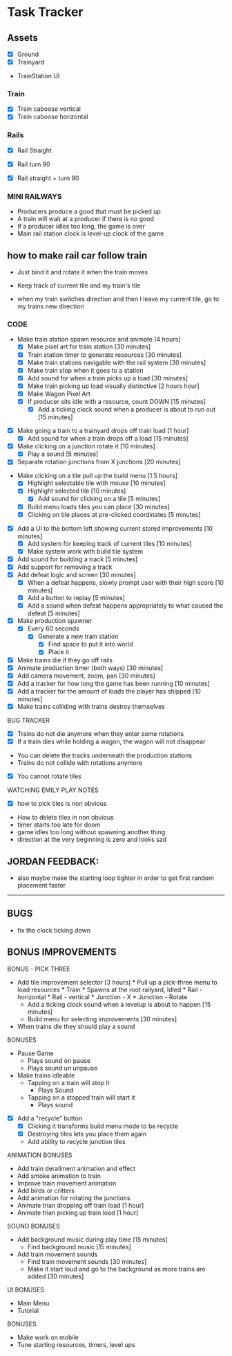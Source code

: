 # Task Tracker

## Assets

* [X] Ground
* [X] Trainyard
* TrainStation
UI


### Train

* [X] Train caboose vertical
* [X] Train caboose horizontal

### Rails

* [X] Rail Straight
* [X] Rail turn 90
* [X] Rail straight + turn 90


### MINI RAILWAYS

* Producers produce a good that must be picked up
* A train will wait at a producer if there is no good
* If a producer idles too long, the game is over
* Main rail station clock is level-up clock of the game


## how to make rail car follow train

* Just bind it and rotate it when the train moves

* Keep track of current tile and my train's tile
* when my train switches direction and then I leave my current tile, go to my trains new direction


### CODE

* Make train station spawn resource and animate [4 hours]
	* [x] Make pixel art for train station [30 minutes]
	* [x] Train station timer to generate resources [30 minutes]
	* [x] Make train stations navigable with the rail system [30 minutes]
	* [x] Make train stop when it goes to a station
	* [x] Add sound for when a train picks up a load [30 minutes]
	* [x] Make train picking up load visually distinctive [2 hours hour]
	* [x] Make Wagon Pixel Art
	* [x] If producer sits idle with a resource, count DOWN [15 minutes]
		* [x] Add a ticking clock sound when a producer is about to run out [15 minutes]
* [x] Make going a train to a trainyard drops off train load [1 hour]
	* [x] Add sound for when a train drops off a load [15 minutes]
* [x] Make clicking on a junction rotate it [10 minutes]
	* [x] Play a sound [5 minutes]
* [x] Separate rotation junctions from X junctions [20 minutes]
* Make clicking on a tile pull up the build menu [1.5 hours]
	* [x] Highlight selectable tile with mouse [10 minutes]
	* [x] Highlight selected tile [10 minutes]
		* [x] Add sound for clicking on a tile [5 minutes]
	* [x] Build menu loads tiles you can place [30 minutes]
	* [x] Clicking on tile places at pre-clicked coordinates [5 minutes]
* [x] Add a UI to the bottom left showing current stored improvements [10 minutes]
	* [x] Add system for keeping track of current tiles [10 minutes]
	* [x] Make system work with build tile system
* [x] Add sound for building a track [5 minutes]
* [x] Add support for removing a track
* [x] Add defeat logic and screen [30 minutes]
	* [x] When a defeat happens, slowly prompt user with their high score [10 minutes]
	* [x] Add a button to replay [5 minutes]
	* [x] Add a sound when defeat happens appropriately to what caused the defeat [5 minutes]
* [x] Make production spawner
	* [x] Every 60 seconds
		* [x] Generate a new train station
			* [x] Find space to put it into world
			* [x] Place it
* [x] Make trains die if they go off rails
* [x] Animate production timer (both ways) [30 minutes]
* [x] Add camera movement, zoom, pan [30 minutes]
* [x] Add a tracker for how long the game has been running [10 minutes]
* [x] Add a tracker for the amount of loads the player has shipped [10 minutes]
* [x] Make trains colliding with trains destroy themselves

BUG TRACKER

* [x] Trains do not die anymore when they enter some rotations
* [x] If a train dies while holding a wagon, the wagon will not disappear
* You can delete the tracks underneath the production stations
* Trains do not collide with rotations anymore
* [x] You cannot rotate tiles

WATCHING EMILY PLAY NOTES

* [x] how to pick tiles is non obvious
* How to delete tiles in non obvious
* timer starts too late for doom
* game idles too long without spawning another thing
* direction at the very beginning is zero and looks sad

## JORDAN FEEDBACK:


* also maybe make the starting loop tighter in order to get first random placement faster

----

## BUGS


* fix the clock ticking down

## BONUS IMPROVEMENTS

BONUS - PICK THREE

* Add tile improvement selector [3 hours]
		* Pull up a pick-three menu to load resources
			* Train
				* Spawns at the root railyard, Idled
			* Rail - horizontal
			* Rail - vertical
			* Junction - X
			* Junction - Rotate
	* Add a ticking clock sound when a levelup is about to happen [15 minutes]
	* Build menu for selecting improvements [30 minutes]
* When trains die they should play a sound

BONUSES
* Pause Game
	* Plays sound on pause
	* Plays sound un unpause
* Make trains idleable
	* Tapping on a train will stop it
		* Plays Sound
	* Tapping on a stopped train will start it
		* Plays sound
* [x] Add a "recycle" button
	* [x] Clicking it transforms build menu mode to be recycle
	* [x] Destroying tiles lets you place them again
	* Add ability to recycle junction tiles

ANIMATION BONUSES
* Add train derailment animation and effect
* Add smoke animation to train
* Improve train movement animation
* Add birds or critters
* Add animation for rotating the junctions
* Animate trian dropping off train load [1 hour]
* Animate trian picking up train load [1 hour]

SOUND BONUSES
* Add background music during play time [15 minutes]
	* Find background music [15 minutes]
* Add train movement sounds
	* Find train movement sounds [30 minutes]
	* Make it start loud and go to the background as more trains are added [30 minutes]

UI BONUSES

* Main Menu
* Tutorial

BONUSES
* Make work on mobile
* Tune starting resources, timers, level ups
